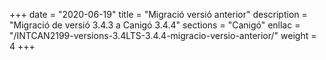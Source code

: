 +++
date        = "2020-06-19"
title       = "Migració versió anterior"
description = "Migració de versió 3.4.3 a Canigó 3.4.4"
sections    = "Canigó"
enllac		= "/INTCAN2199-versions-3.4LTS-3.4.4-migracio-versio-anterior/"
weight		= 4
+++
